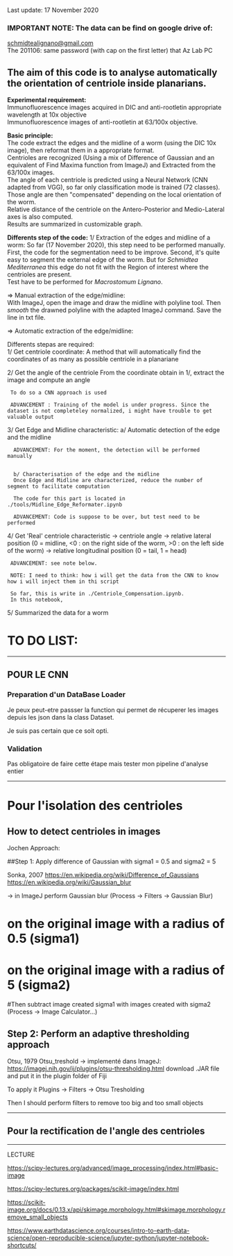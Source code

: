 Last update: 17 November 2020

### IMPORTANT NOTE: The data can be find on google drive of:
schmidtealignano@gmail.com  
The 201106: same password (with cap on the first letter) that Az Lab PC

## The aim of this code is to analyse automatically the orientation of centriole inside planarians.  

**Experimental requirement:**    
Immunofluorescence images acquired in DIC and anti-rootletin appropriate wavelength at 10x objective  
Immunofluorescence images of anti-rootletin at 63/100x objective.  

**Basic principle:**  
The code extract the edges and the midline of a worm (using the DIC 10x image), then reformat them in a appropriate format.   
Centrioles are recognized (Using a mix of Difference of Gaussian and an equivalent of Find Maxima function from ImageJ) and Extracted from the 63/100x images.  
The angle of each centriole is predicted using a Neural Network (CNN adapted from VGG), so far only classification mode is trained (72 classes).    
Those angle are then "compensated" depending on the local orientation of the worm.  
Relative distance of the centriole on the Antero-Posterior and Medio-Lateral axes is also computed.    
Results are summarized in customizable graph.  

**Differents step of the code:**
  1/ Extraction of the edges and midline of a worm:
 So far (17 November 2020), this step need to be performed manually. First, the code for the segmentation need to be improve. Second, it's quite easy to segment the external edge of the worm. But for _Schmidtea Mediterranea_ this edge do not fit with the Region of interest where the centrioles are present.  
 Test have to be performed for _Macrostomum Lignano_.
 
 => Manual extraction of the edge/midline:  
 With ImageJ, open the image and draw the midline with polyline tool. Then _smooth_ the drawned polyline with the adapted ImageJ command. Save the line in txt file.
 
 => Automatic extraction of the edge/midline:


Differents stepas are required:  
  1/ Get centriole coordinate:
      A method that will automatically find the coordinates of as many as possible centriole in a planariane

  2/ Get the angle of the centriole
     From the coordinate obtain in 1/, extract the image and compute an angle  
     
     To do so a CNN approach is used
     
     ADVANCEMENT : Training of the model is under progress. Since the dataset is not completeley normalized, i might have trouble to get valuable output


  3/ Get Edge and Midline characteristic:
      a/ Automatic detection of the edge and the midline
      
      ADVANCEMENT: For the moment, the detection will be performed manually
      
      
      b/ Characterisation of the edge and the midline
      Once Edge and Midline are characterized, reduce the number of segment to facilitate computation
      
      The code for this part is located in ./tools/Midline_Edge_Reformater.ipynb
      
      ADVANCEMENT: Code is suppose to be over, but test need to be performed
      
  4/ Get 'Real' centriole characteristic
     -> centriole angle 
     -> relative lateral position (0 = midline, <0 : on the right side of the worm, >0 : on the left side of the worm)
     -> relative longitudinal position (0 = tail, 1 = head)
     
     
     ADVANCEMENT: see note below.
     
     NOTE: I need to think: how i will get the data from the CNN to know how i will inject them in thi script
     
     So far, this is write in ./Centriole_Compensation.ipynb.
     In this notebook, 
     
     
     
  5/ Summarized the data for a worm
 





# TO DO LIST:  


-----------------------------------------------------------------

## POUR LE CNN
  
### Preparation d'un DataBase Loader  

Je peux peut-etre passser la function qui permet de récuperer les images depuis les json dans la class Dataset.

Je suis pas certain que ce soit opti.
  
  
  
### Validation  

Pas obligatoire de faire cette étape mais tester mon pipeline d'analyse entier
  
  
  
  
---------------------------------------------------------------------
  
  
# Pour l'isolation des centrioles  


## How to detect centrioles in images

Jochen Approach: 

##Step 1: Apply difference of Gaussian with sigma1 = 0.5 and sigma2 = 5

Sonka, 2007
https://en.wikipedia.org/wiki/Difference_of_Gaussians
https://en.wikipedia.org/wiki/Gaussian_blur

-> in ImageJ perform Gaussian blur (Process -> Filters -> Gaussian Blur) 
# on the original image with a radius of 0.5 (sigma1)
# on the original image with a radius of 5 (sigma2)

#Then subtract image created sigma1 with images created with sigma2 (Process -> Image Calculator...)



## Step 2: Perform an adaptive thresholding approach

Otsu, 1979
Otsu_treshold -> implementé dans ImageJ: 
https://imagej.nih.gov/ij/plugins/otsu-thresholding.html
download .JAR file and put it in the plugin folder of Fiji

To apply it
Plugins -> Filters -> Otsu Tresholding

Then I should perform filters to remove too big and too small objects

  
  
  
---------------------------------------------------------------------
  
## Pour la rectification de l'angle des centrioles  
   
   
   
--------------------

LECTURE 

https://scipy-lectures.org/advanced/image_processing/index.html#basic-image

https://scipy-lectures.org/packages/scikit-image/index.html

https://scikit-image.org/docs/0.13.x/api/skimage.morphology.html#skimage.morphology.remove_small_objects
   
   
   
   
https://www.earthdatascience.org/courses/intro-to-earth-data-science/open-reproducible-science/jupyter-python/jupyter-notebook-shortcuts/
